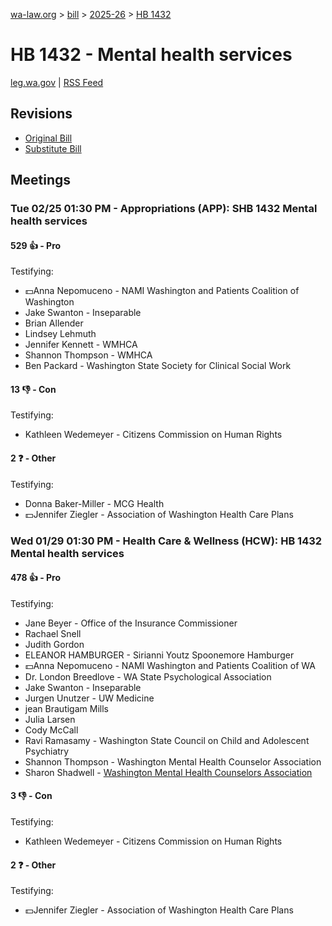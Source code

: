 [wa-law.org](/) > [bill](/bill/) > [2025-26](/bill/2025-26/) > [HB 1432](/bill/2025-26/hb/1432/)

# HB 1432 - Mental health services
[leg.wa.gov](https://app.leg.wa.gov/billsummary?BillNumber=1432&Year=2025&Initiative=false) | [RSS Feed](./rss.xml)

## Revisions
* [Original Bill](1/)
* [Substitute Bill](S/)

## Meetings
### Tue 02/25 01:30 PM - Appropriations (APP): SHB 1432 Mental health services
#### 529 👍 - Pro
Testifying:
* 💵Anna Nepomuceno - NAMI Washington and Patients Coalition of Washington
* Jake Swanton - Inseparable
* Brian Allender
* Lindsey Lehmuth
* Jennifer Kennett - WMHCA
* Shannon Thompson - WMHCA
* Ben Packard - Washington State Society for Clinical Social Work

#### 13 👎 - Con
Testifying:
* Kathleen Wedemeyer - Citizens Commission on Human Rights

#### 2 ❓ - Other
Testifying:
* Donna Baker-Miller - MCG Health
* 💵Jennifer Ziegler - Association of Washington Health Care Plans

### Wed 01/29 01:30 PM - Health Care & Wellness (HCW): HB 1432 Mental health services
#### 478 👍 - Pro
Testifying:
* Jane Beyer - Office of the Insurance Commissioner
* Rachael Snell
* Judith Gordon
* ELEANOR HAMBURGER - Sirianni Youtz Spoonemore Hamburger
* 💵Anna Nepomuceno - NAMI Washington and Patients Coalition of WA
* Dr. London Breedlove - WA State Psychological Association
* Jake Swanton - Inseparable
* Jurgen Unutzer - UW Medicine
* jean Brautigam Mills
* Julia Larsen
* Cody McCall
* Ravi Ramasamy - Washington State Council on Child and Adolescent Psychiatry
* Shannon Thompson - Washington Mental Health Counselor Association
* Sharon Shadwell - [Washington Mental Health Counselors Association](/org/washington_mental_health_counselors_association/)

#### 3 👎 - Con
Testifying:
* Kathleen Wedemeyer - Citizens Commission on Human Rights

#### 2 ❓ - Other
Testifying:
* 💵Jennifer Ziegler - Association of Washington Health Care Plans

